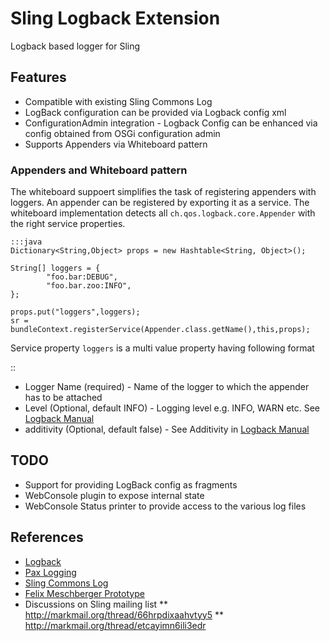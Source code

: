 # Sling Logback Extension

Logback based logger for Sling

## Features

* Compatible with existing Sling Commons Log
* LogBack configuration can be provided via Logback config xml
* ConfigurationAdmin integration - Logback Config can be enhanced via config obtained from
  OSGi configuration admin
* Supports Appenders via Whiteboard pattern

### Appenders and Whiteboard pattern

The whiteboard suppoert simplifies the task of registering appenders with loggers. An appender
can be  registered by exporting it as a service. The whiteboard implementation detects all
`ch.qos.logback.core.Appender` with the right service properties.

    :::java
    Dictionary<String,Object> props = new Hashtable<String, Object>();

    String[] loggers = {
            "foo.bar:DEBUG",
            "foo.bar.zoo:INFO",
    };

    props.put("loggers",loggers);
    sr = bundleContext.registerService(Appender.class.getName(),this,props);

Service property `loggers` is a multi value property having following format

  <Logger Name>:<Level>:<additivity>

* Logger Name (required) - Name of the logger to which the appender has to be attached
* Level (Optional, default INFO) - Logging level e.g. INFO, WARN etc. See [Logback Manual][1]
* additivity (Optional, default false) - See Additivity in [Logback Manual][2]

## TODO

* Support for providing LogBack config as fragments
* WebConsole plugin to expose internal state
* WebConsole Status printer to provide access to the various log files

## References

 * [Logback](http://logback.qos.ch/)
 * [Pax Logging](https://github.com/ops4j/org.ops4j.pax.logging/tree/master/pax-logging-logback)
 * [Sling Commons Log](http://sling.apache.org/site/logging.html)
 * [Felix Meschberger Prototype](https://svn.apache.org/repos/asf/sling/whiteboard/fmeschbe/logback/)
 * Discussions on Sling mailing list
 ** http://markmail.org/thread/66hrpdixaahvtyy5
 ** http://markmail.org/thread/etcayimn6ili3edr


[1]: http://logback.qos.ch/manual/configuration.html#loggerElement
[2]: http://logback.qos.ch/manual/architecture.html#AppendersAndLayouts